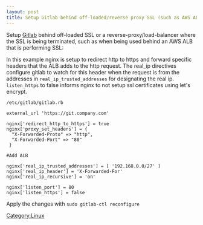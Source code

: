 ```yaml
---
layout: post 
title: Setup Gitlab behind off-loaded/reverse proxy SSL (such as AWS ALB)
---
```


Setup [Gitlab](http://gitlab.com) behind off-loaded SSL or a
reverse-proxy/load-balancer where the SSL is being terminated, such as
when being used behind an AWS ALB that is performing SSL:

In this example nginx is setup to redirect http to https and forward
specific headers that the ALB adds to the http request. The real\_ip
directives configure gitlab to watch for this header when the request is
from the addresses in `real_ip_trusted_addresses` for designating the
real ip. `listen_https` to false informs nginx to not setup ssl
certificates using let\'s encrypt.

`/etc/gitlab/gitlab.rb`

    external_url 'https://git.company.com'

    nginx['redirect_http_to_https'] = true
    nginx['proxy_set_headers'] = {
      "X-Forwarded-Proto" => "http",
      "X-Forwarded-Port" => "80"
     }

    #Add ALB

    nginx['real_ip_trusted_addresses'] = [ '192.168.0.0/27' ]
    nginx['real_ip_header'] = 'X-Forwarded-For'
    nginx['real_ip_recursive'] = 'on'

    nginx['listen_port'] = 80
    nginx['listen_https'] = false

Apply the changes with `sudo gitlab-ctl reconfigure`

[Category:Linux](Category:Linux "wikilink")
